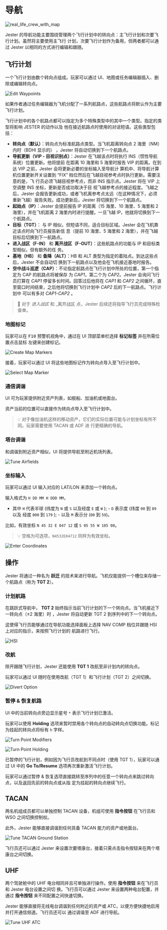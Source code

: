 # 导航

![real_life_crew_with_map](../img/map_2.jpg)

Jester 的导航功能主要围绕管理两个飞行计划中的转向点：主飞行计划和次要飞行计划。虽然将主要使用主飞行
计划，次要飞行计划作为备用，但两者都可以通过 Jester 以相同的方式进行编辑和跟随。

## 飞行计划

一个飞行计划由数个转向点组成。玩家可以通过 UI、地图或任务编辑器插入、删除或编辑转向点。

![Edit Waypoints](../img/jester_nav_edit_turn_points.jpg)

如果作者通过任务编辑器为飞机分配了一系列航路点，这些航路点将默认作为主要飞行计划。

飞行计划中的各个航路点都可以指定为多个特殊类型中的其中一个类型。指定的类型将影响 JESTER 的动作以及
他在接近航路点时使用的对话短语。这些类型包括：

- **转向点（默认）**：转向点为标准航路点类型。当飞机距离转向点 2 海里（NM）内时（BDHI 显示的）
  ，Jester 将自动切换到下一个航路点。
- **导航更新（VIP - 目视识别点）**：Jester 在飞越该点时将执行 INS（惯性导航系统）位置更新。他将提前
  在距离 10 海里和 5 海里时报告 VIP 的距离。在到达 VIP 之前，Jester 会将更新必要的坐标输入至导航计
  算机中、将导航计算机位置更新开关设置到 “FIX” 档位然后在飞越目视参考点时执行更新。需要注意的是，飞
  行员必须飞越目视参考点，而非 INS 指示点。Jester 将在 VIP 上空调整 INS 坐标，更新是否成功取决于目
  视飞越参考点的接近程度。飞越之后，Jester 会报告更新成功，或者飞机离参考点太远（在这种情况下，必须
  重新飞越）报告失败。成功更新后，Jester 将切换到下一个航路点。
- **起始点（IP）**：Jester 会提前报告 IP 的距离（15 海里、10 海里、5 海里和 2 海里），并在飞机距离
  2 海里内时进行提醒。一旦飞越 IP，他就将切换到下一个航路点。
- **目标（TGT）**： 与 IP 相似，但短语不同，适合目标区域。Jester 会在飞机靠近该点时向飞行员报告新信
  息（提前 10 海里、5 海里和 2 海里），并在飞越目标后切换到下一航路点。
- **进入战区（F-IN）** 和 **离开战区（F-OUT）**：这些航路点的功能与 IP 和目标类型相似，但有额外的任
  务。
- **基地（HB）** 和 **备降（ALT）**：HB 和 ALT 类型为指定的着陆点。到达这些点后，Jester 不会自动切
  换到下一航路点以及他会在飞机接近基地时报告。
- **空中战斗巡逻（CAP）**：不论指定航路点在飞行计划中所处的位置，第一个指定为 CAP 的航路点将被保存
  为 _CAP1_，第二个为 _CAP2_。Jester 会询问飞行员打算在 _CAP1_ 停留多长时间。回答过后他将在 _CAP1_
  和 _CAP2_ 之间循环，直至窗口时间结束，之后他将切换到飞行计划中 _CAP2_ 后的下一航路点。飞行计划中
  可以有多对 _CAP1_-_CAP2_ 。

> 🚧 对于 _进入战区_ 和 \_离开战区 点，Jester 后续还将指导飞行员完成特殊检查单。

### 地图标记

玩家可以在 <kbd>F10</kbd> 预警机视角中，通过在 UI 顶部菜单栏选择 **标记标签** 并在所需位置点击鼠标
左键来创建标记。

![Create Map Markers](../img/dcs_map_markers.jpg)

接着，玩家可以通过 UI 将这些地图标记作为转向点导入至飞行计划中。

![Select Map Marker](../img/jester_nav_map_markers_ui.jpg)

### 通信调谐

UI 可为玩家提供附近资产列表，如舰船、加油机或地面台。

资产当前的位置可以直接作为转向点导入至飞行计划中。

> 💡 对于像加油机这样的移动资产，它们的实际位置可能与计划坐标有所不同。玩家需要使用 TACAN 或 ADF 进
> 行更精确的导航。

### 塔台调谐

和调谐到附近资产相似，UI 将提供导航至附近机场列表。

![Tune Airfields](../img/jester_nav_tune_airfields.jpg)

### 坐标输入

玩家可以通过 UI 输入对应的 LAT/LON 来添加一个转向点。

输入格式为 `H DD MM H DDD MM`，

- 其中 `H` 代表半球 (纬度为 `N` 或 `S` 以及经度 `E` 或 `W` ); - `D` 表示度 (纬度 `00` 到 `89` 以及
  经度 `000` 到 `179` ); - 以及 `M` 表示分 (`00` 到 `59`)。

比如，有效坐标 `N 45 32 E 047 12` 或 `S 05 55 W 105 00`。

> 💡 空格为可选项，`N4532E04712` 同样为有效坐标。

![Enter Coordinates](../img/jester_nav_enter_latlon.jpg)

## 操作

Jester 将通过一种名为 **跃迁** 的技术来进行导航。飞机仅能提供一个槽位来存储一个航路点（称为 **TGT
2**）。

### 计划航路

在跳跃式导航中， **TGT 2** 始终指示当前飞行计划的下一个转向点。当飞机接近下一转向点（±2 海里）时
，Jester 将自动更新 TGT 2 到序列中的下一个转向点。

这使得飞行员能够通过在导航功能选择面板上选择 NAV COMP 档位并跟随 HSI 上对应的指示，来按照飞行计划的
航路进行飞行。

![HSI](../img/jester_nav_hsi.jpg)

### 改航

除开跟随飞行计划，Jester 还能使用 **TGT 1** 改航至非计划内的转向点。

玩家可以通过 UI 随时在使用改航（TGT 1）和飞行计划（TGT 2）之间切换。

![Divert Option](../img/jester_nav_divert_option.jpg)

### 暂停 & 恢复航路

UI 中的当前转向点旁边显示星号 `*` 表示飞行计划已激活。

玩家可以使用 **Holding** 选项来暂时禁用各个转向点的自动转向点切换功能。标记为挂起的转向点将标有 `h`
字样。

![Turn Point Modifiers](../img/jester_nav_resume_flightplan.jpg)

![Turn Point Holding](../img/jester_nav_holding.jpg)

已暂停的飞行计划，例如因为飞行员改航到不同点时（使用 TGT 1），玩家可以通过 UI 中的 **Go To/Resume**
选项再次重新激活飞行计划。

玩家可以通过暂停 & 恢复选项直接跳转至序列中的任意一个转向点来跳过转向点，以及返回先前的转向点或从指
定为挂起的转向点继续飞行。

## TACAN

两名机组成员都可以单独控制 TACAN 设备，机组可使用 **指令按钮** 在飞行员和 WSO 之间切换控制权。

此外，Jester 能够直接调谐到任何具备 TACAN 能力的资产或地面台。

![Tune TACAN Ground Station](../img/jester_tacan_ground_station.jpg)

飞行员还可以通过 Jester 来设置次要塔康台，接着只需点击指令按钮来在两个塔康台之间切换。

## UHF

两个驾驶舱中的 UHF 电台相同并且可单独进行操作。使用 **指令按钮** 来在飞行员和 Jester 电台设置之间切
换。飞行员可以通过 Jester 来设置两种电台配置，并通过 **指令按钮** 来不同配置之间快速切换。

Jester 能够直接将无线电台调谐到任何附近的资产或 ATC，以便方便快捷地启用并打开通信频道。飞行员还可以
通过调谐至 ADF 进行导航。

![Tune UHF ATC](../img/jester_uhf_tune_atc.jpg)
